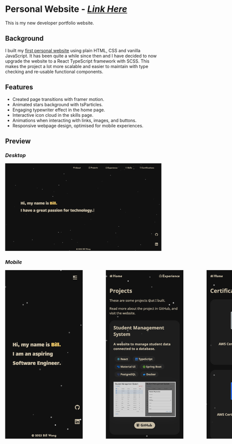 # **Personal Website** - [_Link Here_](https://billw.info/)

This is my new developer portfolio website.

## Background

I built my [first personal website](https://billwonggg.github.io) using plain HTML, CSS and vanilla JavaScript. It has been quite a while since then and I have decided to now upgrade the website to a React TypeScript framework with SCSS. This makes the project a lot more scalable and easier to maintain with type checking and re-usable functional components.

## Features

- Created page transitions with framer motion.
- Animated stars background with tsParticles.
- Engaging typewriter effect in the home page.
- Interactive icon cloud in the skills page.
- Animations when interacting with links, images, and buttons.
- Responsive webpage design, optimised for mobile experiences.

## Preview

### _Desktop_

<img src="./images/desktop.png" width="900px">

### _Mobile_

<div style="width:900px; display: flex; justify-content: space-between; flex-wrap: wrap;"> 
    <img src="./images/mob1.png" width="250px">
    <img src="./images/mob2.png" width="250px">
    <img src="./images/mob3.png" width="250px">
</div>
